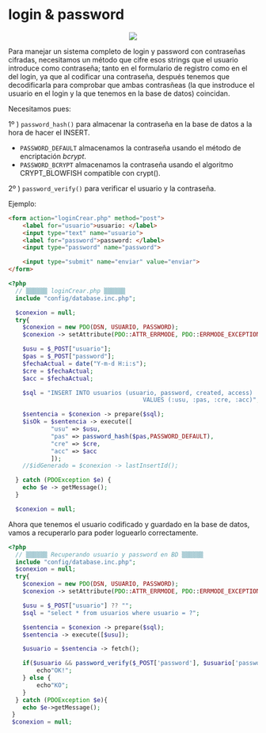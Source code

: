 # login & password

<div style="text-align: center;"><img src="../../img/ud06/img08_06-login-password.gif" style="max-width:80%;" /></div>

Para manejar un sistema completo de login y password con contraseñas cifradas, necesitamos un método que cifre esos strings que el usuario introduce como contraseña; tanto en el formulario de registro como en el del login, ya que al codificar una contraseña, después tenemos que decodificarla para comprobar que ambas contrasñeas (la que instroduce el usuario en el login y la que tenemos en la base de datos) coincidan.

Necesitamos pues:

1º ) `password_hash()` para almacenar la contraseña en la base de datos a la hora de hacer el INSERT.

- `PASSWORD_DEFAULT` almacenamos la contraseña usando el método de encriptación *bcrypt*.
- `PASSWORD_BCRYPT` almacenamos la contraseña usando el algoritmo CRYPT_BLOWFISH compatible con crypt().

2º ) `password_verify()` para verificar el usuario y la contraseña.

Ejemplo:

```html
<form action="loginCrear.php" method="post">
    <label for="usuario">usuario: </label>
    <input type="text" name="usuario">
    <label for="password">password: </label>
    <input type="password" name="password"> 

    <input type="submit" name="enviar" value="enviar">
</form>
```

```php
<?php
  // ▒▒▒▒▒▒ loginCrear.php ▒▒▒▒▒▒
  include "config/database.inc.php";

  $conexion = null;
  try{
    $conexion = new PDO(DSN, USUARIO, PASSWORD);
    $conexion -> setAttribute(PDO::ATTR_ERRMODE, PDO::ERRMODE_EXCEPTION);

    $usu = $_POST["usuario"];
    $pas = $_POST["password"];    
    $fechaActual = date("Y-m-d H:i:s"); 
    $cre = $fechaActual; 
    $acc = $fechaActual;  

    $sql = "INSERT INTO usuarios (usuario, password, created, access) 
                                      VALUES (:usu, :pas, :cre, :acc)";

    $sentencia = $conexion -> prepare($sql);
    $isOk = $sentencia -> execute([
            "usu" => $usu,
            "pas" => password_hash($pas,PASSWORD_DEFAULT),
            "cre" => $cre,
            "acc" => $acc
            ]);
    //$idGenerado = $conexion -> lastInsertId();

  } catch (PDOException $e) {
    echo $e -> getMessage();
  }

  $conexion = null;  
```

Ahora que tenemos el usuario codificado y guardado en la base de datos, vamos a recuperarlo para poder loguearlo correctamente.

```php
<?php
  // ▒▒▒▒▒▒ Recuperando usuario y password en BD ▒▒▒▒▒▒
  include "config/database.inc.php";
  $conexion = null;
  try{
    $conexion = new PDO(DSN, USUARIO, PASSWORD);
    $conexion -> setAttribute(PDO::ATTR_ERRMODE, PDO::ERRMODE_EXCEPTION);

    $usu = $_POST["usuario"] ?? "";
    $sql = "select * from usuarios where usuario = ?";

    $sentencia = $conexion -> prepare($sql);
    $sentencia -> execute([$usu]);

    $usuario = $sentencia -> fetch();

    if($usuario && password_verify($_POST['password'], $usuario['password'])) {
        echo"OK!";
    } else {
        echo"KO";
    }
  } catch (PDOException $e){
    echo $e->getMessage();
 }
 $conexion = null;
```

